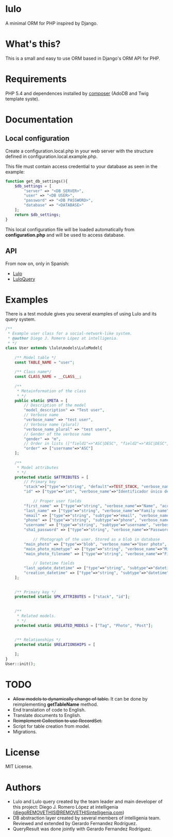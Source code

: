 # lulo
A minimal ORM for PHP inspired by Django.

# What's this?
This is a small and easy to use ORM based in Django's ORM API for PHP.

# Requirements
PHP 5.4 and dependences installed by [composer](https://getcomposer.org/) (AdoDB and Twig template syste).

# Documentation

## Local configuration
Create a configuration.local.php in your web server with the structure defined in configuration.local.example.php.

This file must contain access credential to your database as seen in the example:

```php
function get_db_settings(){
    $db_settings = [
        "server" => "<DB SERVER>",
        "user" => "<DB USER>",
        "password" => "<DB PASSWORD>",
        "database" => "<DATABASE>"
    ];
    return $db_settings;
}
```

This local configuration file will be loaded automatically from **configuration.php** and will be used to access database.

## API

From now on, only in Spanish:
- [Lulo](docs/Lulo-ES.pdf)
- [LuloQuery](docs/LuloQuery-ES.pdf)


# Examples

There is a test module gives you several examples of using Lulo and its query system.

```php
/**
 * Example user class for a social-network-like system.
 * @author Diego J. Romero López at intelligenia.
 * */
class User extends \lulo\models\LuloModel{
	
	/** Model table */
	const TABLE_NAME = "user";
	
	/** Class name*/
	const CLASS_NAME = __CLASS__;
	
	/**
	 * Metainformation of the class
	 * */
	public static $META = [
		// Description of the model
		"model_description" => "Test user",
		// Verbose name
		"verbose_name" => "test user",
		// Verbose name (plural)
		"verbose_name_plural" => "test users",
		// Gender of the verbose name
		"gender" => "m",
		// Order in lists (["field1"=>"ASC|DESC", "field2"=>"ASC|DESC", ...])
		"order" => ["username"=>"ASC"]
	];
	
	/**
	 * Model attributes
	 * */
	protected static $ATTRIBUTES = [
		// Primary key
		"stack"=>["type"=>"string", "default"=>TEST_STACK, "verbose_name"=>"User dependant stack", "auto"=>true],
		"id" => ["type"=>"int", "verbose_name"=>"Identificador único del usuario", "auto"=>true],
		
        	// Proper user fields
		"first_name" => ["type"=>"string", "verbose_name"=>"Name", "access"=>"rw"],
		"last_name" => ["type"=>"string", "verbose_name"=>"Family name"],
		"email" => ["type"=>"string", "subtype"=>"email", "verbose_name"=>"E-Mail"],
		"phone" => ["type"=>"string", "subtype"=>"phone", "verbose_name"=>"User telepohone number", "null"=>true, "default"=>null],
		"username" => ["type"=>"string", "subtype"=>"username", "verbose_name"=>"Username"],
		"sha1_password" => ["type"=>"string", "verbose_name"=>"Password"],
		
        	// Photograph of the user. Stored as a blob in database
		"main_photo" => ["type"=>"blob", "verbose_name"=>"User photo", "null"=>true, "default"=>null],
		"main_photo_mimetype" => ["type"=>"string", "verbose_name"=>"Mimetype of main_photo", "default" =>"application/octet-stream"],
		"main_photo_filename" => ["type"=>"string", "verbose_name"=>"Filename of main_photo", "null"=>true, "default"=>null],
		
        	// Datetime fields
		"last_update_datetime" => ["type"=>"string", "subtype"=>"datetime", "verbose_name"=>"Last update of this object", "auto"=>true],
		"creation_datetime" => ["type"=>"string", "subtype"=>"datetime", "verbose_name"=>"Creation datetime of this object", "auto"=>true],
	];
	
	
	/** Primary key */
	protected static $PK_ATTRIBUTES = ["stack", "id"];
	
	
	/**
	 * Related models.
	 * */
	protected static $RELATED_MODELS = ["Tag", "Photo", "Post"];
	
	
	/** Relationships */
	protected static $RELATIONSHIPS = [
	
	];
}
User::init();
```

# TODO

- ~~Allow models to dynamically change of table.~~ It can be done by reimplementing **getTableName** method.
- End translation of code to English.
- Translate documents to English.
- ~~Reimplement Collection to use RecordSet.~~
- Script for table creation from model.
- Migrations.

# License
MIT License.

# Authors
- Lulo and Lulo query created by the team leader and main developer of this project:
Diego J. Romero López at intelligenia (diegoREMOVETHIS@REMOVETHISintelligenia.com)
- DB abstraction layer created by several members of intelligenia team. Reviewed and extended by Gerardo Fernandez Rodríguez.
- QueryResult was done jointly with Gerardo Fernandez Rodríguez.